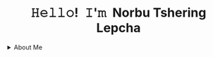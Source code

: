 <!-- Title -->
<h1 align="center" title="but call me Lepcha"> 𝙷𝚎𝚕𝚕𝚘! 𝙸'𝚖 Norbu Tshering Lepcha</h1>

<details>
  <summary>About Me</summary>
  <blockquote>
  Hi, I am Norbu Tshering Lepcha and I come from a small country called <strong>Bhutan</strong> nestled in the Himalayas.

  Currently a computer science student with an unquenchable thirst for knowledge and a boundless passion for technology. 
    
  I'm an explorer at heart, constantly seeking ways to push the boundaries of what's possible by experimenting with new languages, frameworks, and tech gadgets. I relish the thrill of discovering innovative           solutions to complex challenges.  However, my hunger for understanding extends beyond textbooks, propelling me to explore emerging trends, from artificial intelligence to cybersecurity.
    
  As I progress in my computer science journey, I aspire to contribute significantly to the tech industry, pioneering innovations that enhance lives and create a brighter digital future.
  </blockquote>
 
</details>
